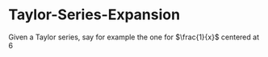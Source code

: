# Taylor-Series-Expansion

Given a Taylor series, say for example the one for $\frac{1}{x}$ centered at 6
